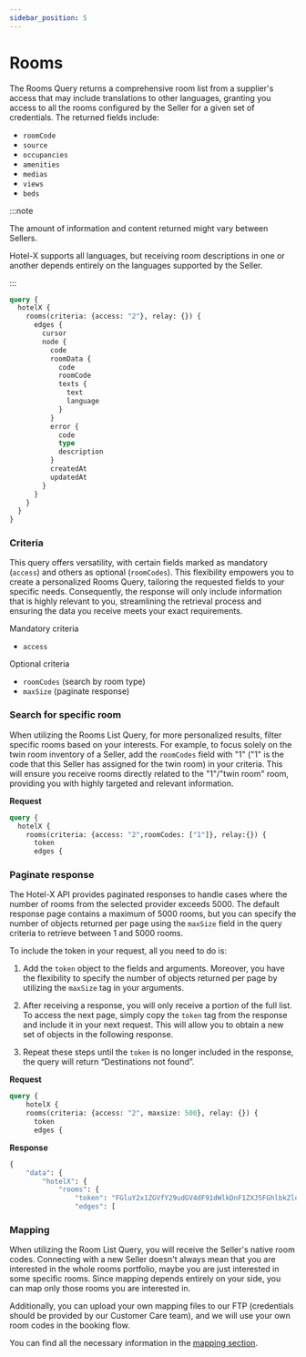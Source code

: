 ```yaml
---
sidebar_position: 5
---
```


# Rooms

The Rooms Query returns a comprehensive room list from a supplier's access that may include translations to other languages, granting you access to all the rooms configured by the Seller for a given set of credentials. The returned fields include:

* `roomCode`
* `source`
* `occupancies`
* `amenities`
* `medias`
* `views`
* `beds`

:::note

The amount of information and content returned might vary between Sellers.

Hotel-X supports all languages, but receiving room descriptions in one or another depends entirely on the languages supported by the Seller.

:::

```graphql
query {
  hotelX {
    rooms(criteria: {access: "2"}, relay: {}) {
      edges {
        cursor
        node {
          code
          roomData {
            code
            roomCode
            texts {
              text
              language
            }
          }
          error {
            code
            type
            description
          }
          createdAt
          updatedAt
        }
      }
    }
  }
}
```

### Criteria   

This query offers versatility, with certain fields marked as mandatory (`access`) and others as optional (`roomCodes`). This flexibility empowers you to create a personalized Rooms Query, tailoring the requested fields to your specific needs. Consequently, the response will only include information that is highly relevant to you, streamlining the retrieval process and ensuring the data you receive meets your exact requirements.

Mandatory criteria
* `access`

Optional criteria
* `roomCodes` (search by room type)
* `maxSize` (paginate response)

### Search for specific room

When utilizing the Rooms List Query, for more personalized results, filter specific rooms based on your interests. For example, to focus solely on the twin room inventory of a Seller, add the `roomCodes` field with "1" ("1" is the code that this Seller has assigned for the twin room) in your criteria. This will ensure you receive rooms directly related to the "1"/"twin room" room, providing you with highly targeted and relevant information.

**Request**

```graphql
query {
  hotelX {
    rooms(criteria: {access: "2",roomCodes: ["1"]}, relay:{}) {
      token
      edges {
```

### Paginate response

The Hotel-X API provides paginated responses to handle cases where the number of rooms from the selected provider exceeds 5000. The default response page contains a maximum of 5000 rooms, but you can specify the number of objects returned per page using the `maxSize` field in the query criteria to retrieve between 1 and 5000 rooms.

To include the token in your request, all you need to do is:

1. Add the `token` object to the fields and arguments. Moreover, you have the flexibility to specify the number of objects returned per page by utilizing the `maxSize` tag in your arguments.

2. After receiving a response, you will only receive a portion of the full list. To access the next page, simply copy the `token` tag from the response and include it in your next request. This will allow you to obtain a new set of objects in the following response.

3. Repeat these steps until the `token` is no longer included in the response, the query will return “Destinations not found”.

**Request**

```graphql
query {
    hotelX {
    rooms(criteria: {access: "2", maxsize: 500}, relay: {}) {
      token
      edges {
```

**Response**

```graphql
{
	"data": {
		"hotelX": {
			"rooms": {
				"token": "FGluY2x1ZGVfY29udGV4dF91dWlkDnF1ZXJ5FGhlbkZldGNoAhZMN2w2SlZYaVNaaXhYeXHwdm1GWjlBAAAAAATLRLQWeXZ3cU12MkpSbTY3WkF6QzJraWJWZxZFX3NZYkQ1UFN6fWFaQjlXMXBSbmhBAAAAABCavEoWWFltUDMwVXRUT0ctUWY5Y3FDX39vQQ==",,
				"edges": [
```

### Mapping

When utilizing the Room List Query, you will receive the Seller's native room codes. Connecting with a new Seller doesn't always mean that you are interested in the whole rooms portfolio, maybe you are just interested in some specific rooms. Since mapping depends entirely on your side, you can map only those rooms you are interested in.

Additionally, you can upload your own mapping files to our FTP (credentials should be provided by our Customer Care team), and we will use your own room codes in the booking flow.

You can find all the necessary information in the [mapping section](../apis/for-buyers/hotel-x-pull-buyers-api/plugins/mapping).